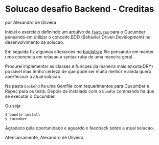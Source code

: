 # Solucao desafio Backend - Creditas

por Alexandro de Oliveira

Iniciei o exercicio definindo um arquivo de [`features`](features/creditas.feature)
para o Cucumber pensando em utilizar o conceito BDD (Behavior Driven Development)
no desenvolvimento da solucao.

Em seguida fiz algumas alteracoes no [bootstrap](bootstrap.rb) file pensando em
manter uma coerencia em relacao a syntax ruby de uma maneira geral.

Procurei implementar as classes e funcoes da maneira mais enxuta(DRY) possivel mas
tenho certeza de que pode ser muito melhor e ainda quero aperfeicoar a atual solucao.

Na pasta `backend` ha uma Gemfile com requerimentos para Cucumber e Rspec para os
tests. Depois de instalado com o `bundle` commando ha que se executar o Cucumber.

Ou seja:

    $ bundle install
	$ cucumber

Agradeco pela oportunidade e aguardo o feedback sobre a atual solucao.

Atenciosamente, 
Alexandro de Oliveira
